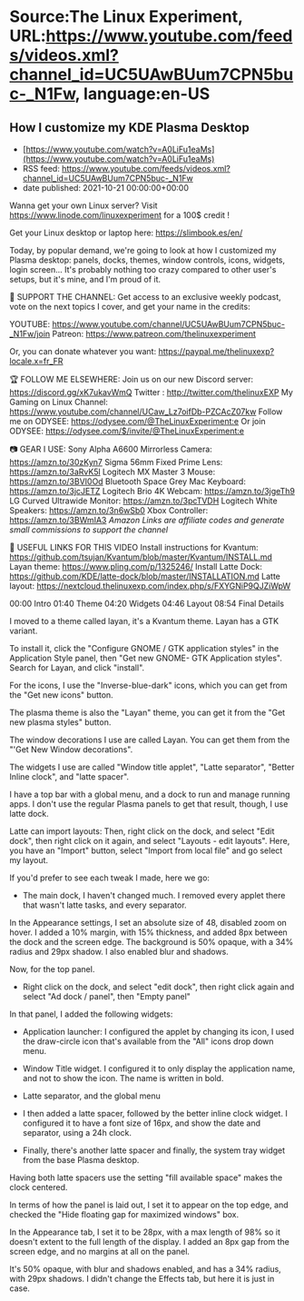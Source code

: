 # Source:The Linux Experiment, URL:https://www.youtube.com/feeds/videos.xml?channel_id=UC5UAwBUum7CPN5buc-_N1Fw, language:en-US

## How I customize my KDE Plasma Desktop
 - [https://www.youtube.com/watch?v=A0LiFu1eaMs](https://www.youtube.com/watch?v=A0LiFu1eaMs)
 - RSS feed: https://www.youtube.com/feeds/videos.xml?channel_id=UC5UAwBUum7CPN5buc-_N1Fw
 - date published: 2021-10-21 00:00:00+00:00

Wanna get your own Linux server? Visit https://www.linode.com/linuxexperiment for a 100$ credit ! 



Get your Linux desktop or laptop here: https://slimbook.es/en/



Today, by popular demand, we're going to look at how I customized my Plasma desktop: panels, docks, themes, window controls, icons, widgets, login screen... It's probably nothing too crazy compared to other user's setups, but it's mine, and I'm proud of it.



👏 SUPPORT THE CHANNEL:
Get access to an exclusive weekly podcast, vote on the next topics I cover, and get your name in the credits:

YOUTUBE: https://www.youtube.com/channel/UC5UAwBUum7CPN5buc-_N1Fw/join
Patreon: https://www.patreon.com/thelinuxexperiment

Or, you can donate whatever you want: https://paypal.me/thelinuxexp?locale.x=fr_FR

🏆 FOLLOW ME ELSEWHERE:
Join us on our new Discord server: https://discord.gg/xK7ukavWmQ
Twitter : http://twitter.com/thelinuxEXP
My Gaming on Linux Channel: https://www.youtube.com/channel/UCaw_Lz7oifDb-PZCAcZ07kw
Follow me on ODYSEE: https://odysee.com/@TheLinuxExperiment:e
Or join ODYSEE: https://odysee.com/$/invite/@TheLinuxExperiment:e

📷 GEAR I USE:
Sony Alpha A6600 Mirrorless Camera: https://amzn.to/30zKyn7
Sigma 56mm Fixed Prime Lens: https://amzn.to/3aRvK5l
Logitech MX Master 3 Mouse: https://amzn.to/3BVI0Od
Bluetooth Space Grey Mac Keyboard: https://amzn.to/3jcJETZ
Logitech Brio 4K Webcam: https://amzn.to/3jgeTh9
LG Curved Ultrawide Monitor: https://amzn.to/3pcTVDH
Logitech White Speakers: https://amzn.to/3n6wSb0
Xbox Controller: https://amzn.to/3BWmIA3
*Amazon Links are affiliate codes and generate small commissions to support the channel*


🔗 USEFUL LINKS FOR THIS VIDEO
Install instructions for Kvantum: https://github.com/tsujan/Kvantum/blob/master/Kvantum/INSTALL.md
Layan theme: https://www.pling.com/p/1325246/
Install Latte Dock: https://github.com/KDE/latte-dock/blob/master/INSTALLATION.md
Latte layout: https://nextcloud.thelinuxexp.com/index.php/s/FXYGNiP9QJZiWpW


00:00 Intro
01:40 Theme
04:20 Widgets
04:46 Layout
08:54 Final Details


I moved to a theme called layan, it's a Kvantum theme. Layan has a GTK variant.


To install it, click the "Configure GNOME / GTK application styles" in the Application Style panel, then "Get new GNOME- GTK Application styles". Search for Layan, and click "install".

For the icons, I use the "Inverse-blue-dark" icons, which you can get from the "Get new icons" button.

The plasma theme is also the "Layan" theme, you can get it from the "Get new plasma styles" button.

The window decorations I use are called Layan. You can get them from the "'Get New Window decorations".

The widgets I use are called "Window title applet", "Latte separator", "Better Inline clock", and "latte spacer". 

I have a top bar with a global menu, and a dock to run and manage running apps. I don't use the regular Plasma panels to get that result, though, I use latte dock.

Latte can import layouts: Then, right click on the dock, and select "Edit dock", then right click on it again, and select "Layouts - edit layouts". Here, you have an "Import" button, select "Import from local file" and go select my layout.



If you'd prefer to see each tweak I made, here we go:

- The main dock, I haven't changed much. I removed every applet there that wasn't latte tasks, and every separator.

In the Appearance settings, I set an absolute size of 48, disabled zoom on hover. I added a 10% margin, with 15% thickness, and added 8px between the dock and the screen edge.
The background is 50% opaque, with a 34% radius and 29px shadow. I also enabled blur and shadows.

Now, for the top panel.

- Right click on the dock, and select "edit dock", then right click again and select "Ad dock / panel", then "Empty panel"

In that panel, I added the following widgets:
- Application launcher: I configured the applet by changing its icon, I used the draw-circle icon that's available from the "All" icons drop down menu.

- Window Title widget. I configured it to only display the application name, and not to show the icon. The name is written in bold.

- Latte separator, and the global menu

- I then added a latte spacer, followed by the better inline clock widget. I configured it to have a font size of 16px, and show the date and separator, using a 24h clock.

- Finally, there's another latte spacer and finally, the system tray widget from the base Plasma desktop.

Having both latte spacers use the setting "fill available space" makes the clock centered.

In terms of how the panel is laid out, I set it to appear on the top edge, and checked the "Hide floating gap for maximized windows" box.

In the Appearance tab, I set it to be 28px, with a max length of 98% so it doesn't extent to the full length of the display. I added an 8px gap from the screen edge, and no margins at all on the panel.

It's 50% opaque, with blur and shadows enabled, and has a 34% radius, with 29px shadows. I didn't change the Effects tab, but here it is just in case.

